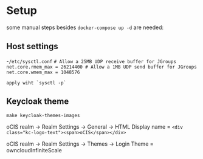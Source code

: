 # Setup

some manual steps besides `docker-compose up -d` are needed:

## Host settings

-`/etc/sysctl.conf`
    ```
    # Allow a 25MB UDP receive buffer for JGroups
    net.core.rmem_max = 26214400
    # Allow a 1MB UDP send buffer for JGroups
    net.core.wmem_max = 1048576
    ```
    
    apply wiht `sysctl -p`


## Keycloak theme

`make keycloak-themes-images`

oCIS realm -> Realm Settings -> General -> HTML Display name = `<div class="kc-logo-text"><span>oCIS</span></div>`

oCIS realm -> Realm Settings -> Themes -> Login Theme = owncloudInfiniteScale
